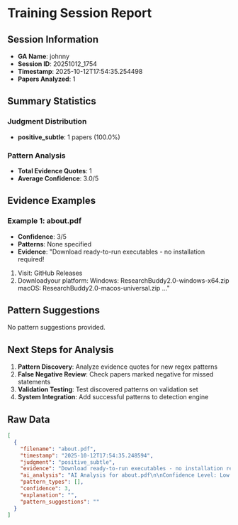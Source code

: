 # Training Session Report

## Session Information
- **GA Name**: johnny
- **Session ID**: 20251012_1754
- **Timestamp**: 2025-10-12T17:54:35.254498
- **Papers Analyzed**: 1

## Summary Statistics

### Judgment Distribution
- **positive_subtle**: 1 papers (100.0%)

### Pattern Analysis
- **Total Evidence Quotes**: 1
- **Average Confidence**: 3.0/5

## Evidence Examples


### Example 1: about.pdf
- **Confidence**: 3/5
- **Patterns**: None specified
- **Evidence**: "Download ready-to-run executables - no installation required!
1. Visit: GitHub Releases
2. Downloadyour platform:
Windows: ResearchBuddy2.0-windows-x64.zip
macOS: ResearchBuddy2.0-macos-universal.zip
..."

## Pattern Suggestions

No pattern suggestions provided.

## Next Steps for Analysis

1. **Pattern Discovery**: Analyze evidence quotes for new regex patterns
2. **False Negative Review**: Check papers marked negative for missed statements  
3. **Validation Testing**: Test discovered patterns on validation set
4. **System Integration**: Add successful patterns to detection engine

## Raw Data

```json
[
  {
    "filename": "about.pdf",
    "timestamp": "2025-10-12T17:54:35.248594",
    "judgment": "positive_subtle",
    "evidence": "Download ready-to-run executables - no installation required!\n1. Visit: GitHub Releases\n2. Downloadyour platform:\nWindows: ResearchBuddy2.0-windows-x64.zip\nmacOS: ResearchBuddy2.0-macos-universal.zip\nLinux: ResearchBuddy2.0-linux-x64.tar.gz\n3. Extract and run - no Python installation needed!\nWhat is Positionality?\nReferences to the author's professional or personal experience\nAcknowledgments of perspective or potential bias\nStatements about the researcher's relationship to the topic",
    "ai_analysis": "AI Analysis for about.pdf\n\nConfidence Level: Low (0.200)\nRecommendation: Minimal indicators found\nPatterns Detected: None\n\n\nEvidence Excerpts Found: #1 - Ai Explanation\nLikely Location: Introduction/Background\n\u274c MINIMAL or NO positionality detected (Confidence: 0.20) No clear positionality statements were identified in this paper. The author does not explicitly discuss their position, background, or potential biases.\n\n\n#2 - Final Assessment\nLikely Location: Results/Findings\nThe preliminary findings indicate a lack of discernible patterns in the data collected, which raises concerns about the robustness of the analysis. The absence of patterns suggests that either the data may not be rich enough, or the analytical framework applied may not be adequately capturing the nuances of the qualitative data....\n\n\n\nAI Recommendation:\nWeak indicators found. Recommend manual review for thorough analysis.",
    "pattern_types": [],
    "confidence": 3,
    "explanation": "",
    "pattern_suggestions": ""
  }
]
```
